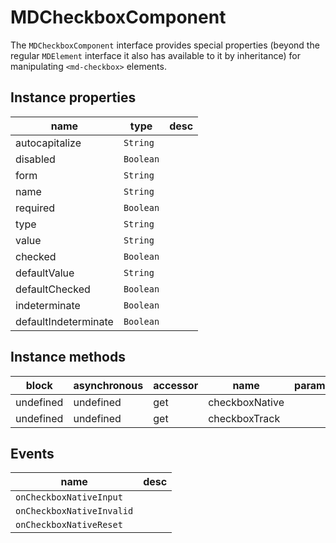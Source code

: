 # MDCheckboxComponent
The `MDCheckboxComponent` interface provides special properties (beyond the regular `MDElement` interface it also has available to it by inheritance) for manipulating `<md-checkbox>` elements.

## Instance properties

name|type|desc
---|---|---
autocapitalize|`String`|
disabled|`Boolean`|
form|`String`|
name|`String`|
required|`Boolean`|
type|`String`|
value|`String`|
checked|`Boolean`|
defaultValue|`String`|
defaultChecked|`Boolean`|
indeterminate|`Boolean`|
defaultIndeterminate|`Boolean`|

## Instance methods

block| asynchronous | accessor| name| parameters
---| --- | ---| ---| ---
undefined| undefined | get| checkboxNative| 
undefined| undefined | get| checkboxTrack| 

## Events

name|desc
---|---
`onCheckboxNativeInput`|
`onCheckboxNativeInvalid`|
`onCheckboxNativeReset`|

